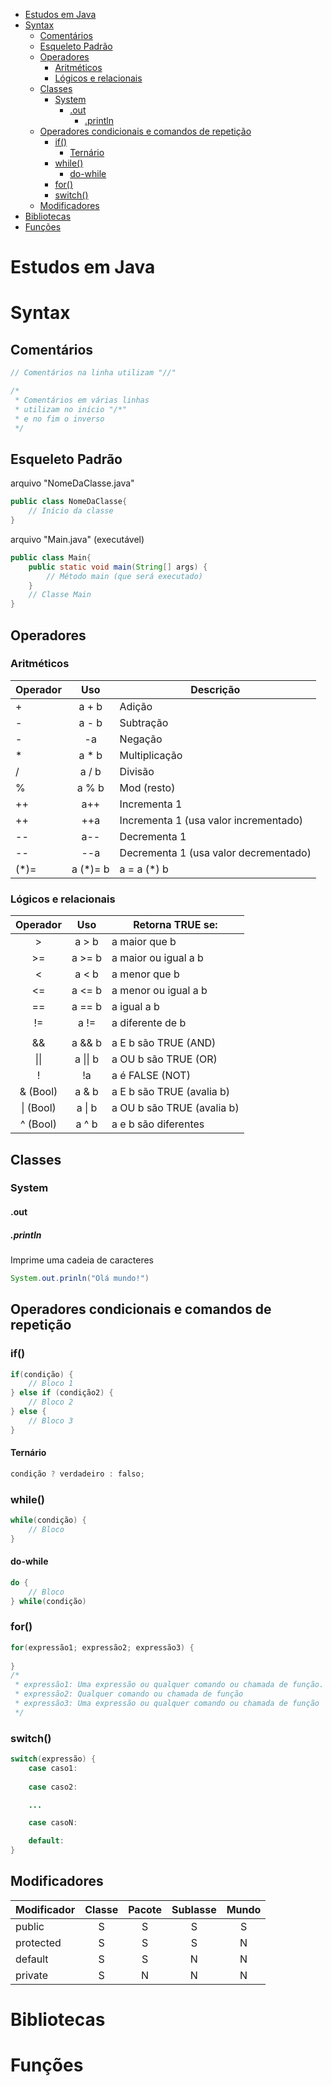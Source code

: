 - [Estudos em Java](#estudos-em-java)
- [Syntax](#syntax)
  - [Comentários](#comentários)
  - [Esqueleto Padrão](#esqueleto-padrão)
  - [Operadores](#operadores)
    - [Aritméticos](#aritméticos)
    - [Lógicos e relacionais](#lógicos-e-relacionais)
  - [Classes](#classes)
    - [System](#system)
      - [.out](#out)
        - [.println](#println)
  - [Operadores condicionais e comandos de repetição](#operadores-condicionais-e-comandos-de-repetição)
    - [if()](#if)
      - [Ternário](#ternário)
    - [while()](#while)
      - [do-while](#do-while)
    - [for()](#for)
    - [switch()](#switch)
  - [Modificadores](#modificadores)
- [Bibliotecas](#bibliotecas)
- [Funções](#funções)

# <b>Estudos em Java</b>

# <b>Syntax</b>

## <b>Comentários</b>

```java
// Comentários na linha utilizam "//"

/*
 * Comentários em várias linhas
 * utilizam no início "/*"
 * e no fim o inverso
 */
```

## <b>Esqueleto Padrão</b>

arquivo "NomeDaClasse.java"

```java
public class NomeDaClasse{
    // Início da classe
}
```

arquivo "Main.java" (executável)

```java
public class Main{
    public static void main(String[] args) {
        // Método main (que será executado)
    }
    // Classe Main
}
```

## <b>Operadores</b>

### <b>Aritméticos</b>
| **Operador** |  **Uso** | **Descrição**                         |
|--------------|:--------:|---------------------------------------|
|       +      |   a + b  | Adição                                |
|       -      |   a - b  | Subtração                             |
|       -      |    -a    | Negação                               |
|       *      |   a * b  | Multiplicação                         |
|       /      |   a / b  | Divisão                               |
|       %      |   a % b  | Mod (resto)                           |
|      ++      |    a++   | Incrementa 1                          |
|      ++      |    ++a   | Incrementa 1 (usa valor incrementado) |
|      --      |    a--   | Decrementa 1                          |
|      --      |    --a   | Decrementa 1 (usa valor decrementado) |
|     (*)=     | a (*)= b | a = a (*) b                           |

### <b>Lógicos e relacionais</b>
| **Operador** |  **Uso** | **Retorna TRUE se:**       |
|:------------:|:--------:|----------------------------|
|       >      |   a > b  | a maior que b              |
|      >=      |  a >= b  | a maior ou igual a b       |
|       <      |   a < b  | a menor que b              |
|      <=      |  a <= b  | a menor ou igual a b       |
|      ==      |  a == b  | a igual a b                |
|      !=      |   a !=   | a diferente de b           |
|              |          |                            |
|      &&      |  a && b  | a E b são TRUE (AND)       |
|     \|\|     | a \|\| b | a OU b são TRUE (OR)       |
|       !      |    !a    | a é FALSE (NOT)            |
|   & (Bool)   |   a & b  | a E b são TRUE (avalia b)  |
|   \| (Bool)  |  a \| b  | a OU b são TRUE (avalia b) |
|   ^ (Bool)   |   a ^ b  | a e b são diferentes       |

## <b>Classes</b>

### <b>System</b>

#### <b>.out</b>

##### <b>.println</b>
Imprime uma cadeia de caracteres
```java
System.out.prinln("Olá mundo!")
```

## <b>Operadores condicionais e comandos de repetição</b>

### <b>if()</b>
```java
if(condição) {
    // Bloco 1
} else if (condição2) {
    // Bloco 2
} else {
    // Bloco 3
}
```

#### <b>Ternário</b>

```java
condição ? verdadeiro : falso;
```

### <b>while()</b>
```java
while(condição) {
    // Bloco
}
```

#### <b>do-while</b>
```java
do {
    // Bloco
} while(condição)
```

### <b>for()</b>
```java
for(expressão1; expressão2; expressão3) {
    
}
/*
 * expressão1: Uma expressão ou qualquer comando ou chamada de função. Normalmente uma atribuição
 * expressão2: Qualquer comando ou chamada de função
 * expressão3: Uma expressão ou qualquer comando ou chamada de função
 */
```

### <b>switch()</b>
```java
switch(expressão) {
    case caso1:
    
    case caso2:

    ...

    case casoN:

    default:
}
```

## <b>Modificadores</b>

| **Modificador** | **Classe** | **Pacote** | **Sublasse** | **Mundo** |
|-----------------|:----------:|:----------:|:------------:|:---------:|
| public          |      S     |      S     |       S      |     S     |
| protected       |      S     |      S     |       S      |     N     |
| default         |      S     |      S     |       N      |     N     |
| private         |      S     |      N     |       N      |     N     |

# <b>Bibliotecas</b>

# <b>Funções</b>
